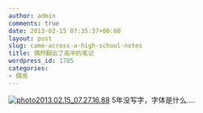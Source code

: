 ```yaml
---
author: admin
comments: true
date: 2013-02-15 07:35:37+00:00
layout: post
slug: came-across-a-high-school-notes
title: 偶然翻出了高中的笔记
wordpress_id: 1785
categories:
- 偶感
---
```


[![photo2013.02.15_07.27.16.88](http://krnl.geek.gd/wp-content/uploads/2013/02/photo2013.02.15_07.27.16.88.jpg)](http://krnl.geek.gd/wp-content/uploads/2013/02/photo2013.02.15_07.27.16.88.jpg)
5年没写字，字体是什么....

